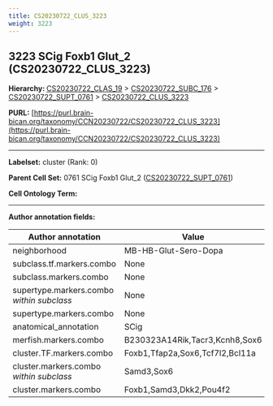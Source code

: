```yaml
---
title: CS20230722_CLUS_3223
weight: 3223
---
```

## 3223 SCig Foxb1 Glut_2 (CS20230722_CLUS_3223)
<b>Hierarchy: </b>
[CS20230722_CLAS_19](../CS20230722_CLAS_19) >
[CS20230722_SUBC_176](../CS20230722_SUBC_176) >
[CS20230722_SUPT_0761](../CS20230722_SUPT_0761) >
[CS20230722_CLUS_3223](../CS20230722_CLUS_3223)

**PURL:** [https://purl.brain-bican.org/taxonomy/CCN20230722/CS20230722_CLUS_3223](https://purl.brain-bican.org/taxonomy/CCN20230722/CS20230722_CLUS_3223)

---


**Labelset:** cluster (Rank: 0)

**Parent Cell Set:** 0761 SCig Foxb1 Glut_2 ([CS20230722_SUPT_0761](../CS20230722_SUPT_0761))



**Cell Ontology Term:** 

[MARKER GENES.]: #


---

[TRANSFERRED ANNOTATIONS.]: #


[AUTHOR ANNOTATION FIELDS.]: #


**Author annotation fields:**

| Author annotation | Value |
|-------------------|-------|
|neighborhood|MB-HB-Glut-Sero-Dopa|
|subclass.tf.markers.combo|None|
|subclass.markers.combo|None|
|supertype.markers.combo _within subclass_|None|
|supertype.markers.combo|None|
|anatomical_annotation|SCig|
|merfish.markers.combo|B230323A14Rik,Tacr3,Kcnh8,Sox6|
|cluster.TF.markers.combo|Foxb1,Tfap2a,Sox6,Tcf7l2,Bcl11a|
|cluster.markers.combo _within subclass_|Samd3,Sox6|
|cluster.markers.combo|Foxb1,Samd3,Dkk2,Pou4f2|
